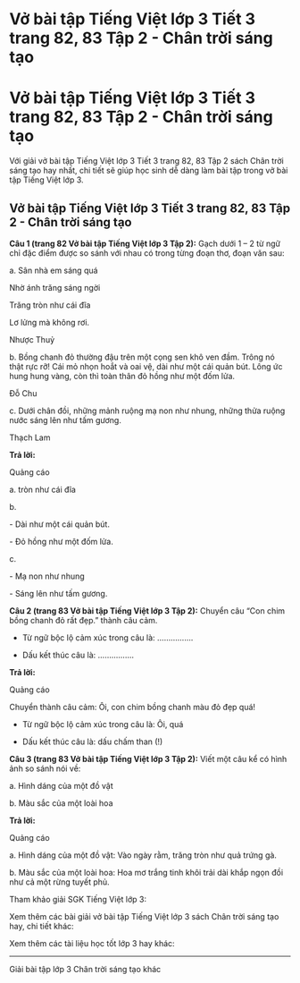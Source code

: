 # Vở bài tập Tiếng Việt lớp 3 Tiết 3 trang 82, 83 Tập 2 - Chân trời sáng tạo

# Vở bài tập Tiếng Việt lớp 3 Tiết 3 trang 82, 83 Tập 2 - Chân trời sáng tạo

Với giải vở bài tập Tiếng Việt lớp 3 Tiết 3 trang 82, 83 Tập 2 sách Chân trời sáng tạo hay nhất, chi tiết sẽ giúp học sinh dễ dàng làm bài tập trong vở bài tập Tiếng Việt lớp 3.

## Vở bài tập Tiếng Việt lớp 3 Tiết 3 trang 82, 83 Tập 2 - Chân trời sáng tạo

**Câu 1 (trang 82 Vở bài tập Tiếng Việt lớp 3 Tập 2):** Gạch dưới 1 – 2 từ ngữ chỉ đặc điểm được so sánh với nhau có trong từng đoạn thơ, đoạn văn sau:

a. Sân nhà em sáng quá

Nhờ ánh trăng sáng ngời

Trăng tròn như cái đĩa

Lơ lửng mà không rơi.

Nhược Thuỷ

b. Bồng chanh đỏ thường đậu trên một cọng sen khô ven đầm. Trông nó thật rực rỡ! Cái mỏ nhọn hoắt và oai vệ, dài như một cái quản bút. Lông ức hung hung vàng, còn thì toàn thân đỏ hồng như một đốm lửa.

Đỗ Chu

c. Dưới chân đồi, những mảnh ruộng mạ non như nhung, những thửa ruộng nước sáng lên như tấm gương.

Thạch Lam

**Trả lời:**

Quảng cáo

a. tròn như cái đĩa

b.

\- Dài như một cái quản bút.

\- Đỏ hồng như một đốm lửa.

c.

\- Mạ non như nhung

\- Sáng lên như tấm gương.

**Câu 2 (trang 83 Vở bài tập Tiếng Việt lớp 3 Tập 2):** Chuyển câu “Con chim bồng chanh đỏ rất đẹp.” thành câu cảm.

* Từ ngữ bộc lộ cảm xúc trong câu là: …………….

* Dấu kết thúc câu là: …………….

**Trả lời:**

Quảng cáo

Chuyển thành câu cảm: Ôi, con chim bồng chanh màu đỏ đẹp quá!

* Từ ngữ bộc lộ cảm xúc trong câu là: Ôi, quá

* Dấu kết thúc câu là: dấu chấm than (!)

**Câu 3 (trang 83 Vở bài tập Tiếng Việt lớp 3 Tập 2):** Viết một câu kể có hình ảnh so sánh nói về:

a. Hình dáng của một đồ vật

b. Màu sắc của một loài hoa

**Trả lời:**

Quảng cáo

a. Hình dáng của một đồ vật: Vào ngày rằm, trăng tròn như quả trứng gà.

b. Màu sắc của một loài hoa: Hoa mơ trắng tinh khôi trải dài khắp ngọn đồi như cả một rừng tuyết phủ.

Tham khảo giải SGK Tiếng Việt lớp 3:

Xem thêm các bài giải vở bài tập Tiếng Việt lớp 3 sách Chân trời sáng tạo hay, chi tiết khác:

Xem thêm các tài liệu học tốt lớp 3 hay khác:

* * *

Giải bài tập lớp 3 Chân trời sáng tạo khác
